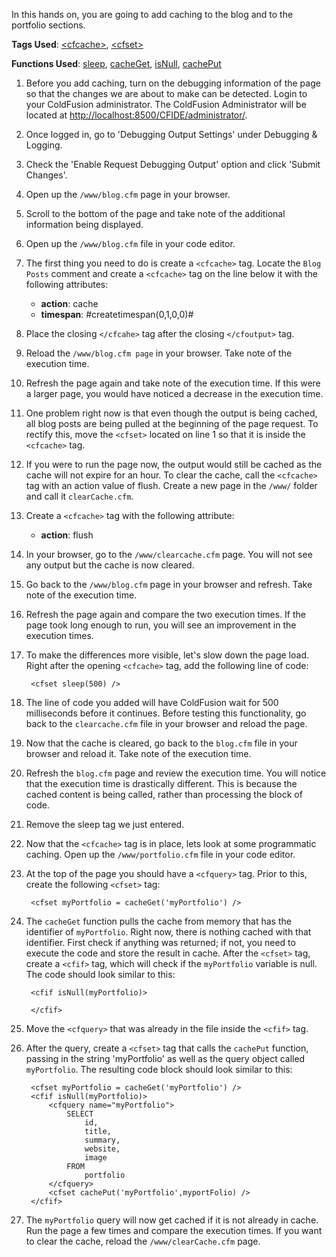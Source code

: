 In this hands on, you are going to add caching to the blog and to the portfolio sections.

**Tags Used**: [\<cfcache>](https://helpx.adobe.com/coldfusion/cfml-reference/coldfusion-tags/tags-c/cfcache.html), [\<cfset>](https://helpx.adobe.com/coldfusion/cfml-reference/coldfusion-tags/tags-r-s/cfset.html)

**Functions Used**: [sleep](https://helpx.adobe.com/coldfusion/cfml-reference/coldfusion-functions/functions-s/sleep.html), [cacheGet](https://helpx.adobe.com/coldfusion/cfml-reference/coldfusion-functions/functions-c-d/CacheGet.html), [isNull](https://helpx.adobe.com/coldfusion/cfml-reference/coldfusion-functions/functions-in-k/isnull.html), [cachePut](https://helpx.adobe.com/coldfusion/cfml-reference/coldfusion-functions/functions-c-d/CachePut.html)

1. Before you add caching, turn on the debugging information of the page so that the changes we are about to make can be detected. Login to your ColdFusion administrator. The ColdFusion Administrator will be located at [http://localhost:8500/CFIDE/administrator/](http://localhost:8500/CFIDE/administrator/).
1. Once logged in, go to 'Debugging Output Settings' under Debugging & Logging.
1. Check the 'Enable Request Debugging Output' option and click 'Submit Changes'.
1. Open up the `/www/blog.cfm` page in your browser.
1. Scroll to the bottom of the page and take note of the additional information being displayed.
1. Open up the `/www/blog.cfm` file in your code editor.
1. The first thing you need to do is create a `<cfcache>` tag. Locate the `Blog Posts` comment and create a `<cfcache>` tag on the line below it with the following attributes:
    * **action**: cache
    * **timespan**: #createtimespan(0,1,0,0)#
1. Place the closing `</cfcahe>` tag after the closing `</cfoutput>` tag.
1. Reload the `/www/blog.cfm page` in your browser. Take note of the execution time.
1. Refresh the page again and take note of the execution time. If this were a larger page, you would have noticed a decrease in the execution time.
1. One problem right now is that even though the output is being cached, all blog posts are being pulled at the beginning of the page request. To rectify this, move the `<cfset>` located on line 1 so that it is inside the `<cfcache>` tag.
1. If you were to run the page now, the output would still be cached as the cache will not expire for an hour. To clear the cache, call the `<cfcache>` tag with an action value of flush. Create a new page in the `/www/` folder and call it `clearCache.cfm`.
1. Create a `<cfcache>` tag with the following attribute:
    * **action**: flush
1. In your browser, go to the `/www/clearcache.cfm` page. You will not see any output but the cache is now cleared.
1. Go back to the `/www/blog.cfm` page in your browser and refresh. Take note of the execution time.
1. Refresh the page again and compare the two execution times. If the page took long enough to run, you will see an improvement in the execution times.
1. To make the differences more visible, let's slow down the page load. Right after the opening `<cfcache>` tag, add the following line of code:

        <cfset sleep(500) />

1. The line of code you added will have ColdFusion wait for 500 milliseconds before it continues. Before testing this functionality, go back to the `clearcache.cfm` file in your browser and reload the page.
1. Now that the cache is cleared, go back to the `blog.cfm` file in your browser and reload it. Take note of the execution time.
1. Refresh the `blog.cfm` page and review the execution time. You will notice that the execution time is drastically different. This is because the cached content is being called, rather than processing the block of code.
1. Remove the sleep tag we just entered.
1. Now that the `<cfcache>` tag is in place, lets look at some programmatic caching. Open up the `/www/portfolio.cfm` file in your code editor.
1. At the top of the page you should have a `<cfquery>` tag. Prior to this, create the following `<cfset>` tag:

        <cfset myPortfolio = cacheGet('myPortfolio') />

1. The `cacheGet` function pulls the cache from memory that has the identifier of `myPortfolio`. Right now, there is nothing cached with that identifier. First check if anything was returned; if not, you need to execute the code and store the result in cache. After the `<cfset>` tag, create a `<cfif>` tag, which will check if the `myPortfolio` variable is null. The code should look similar to this:

        <cfif isNull(myPortfolio)>

        </cfif>

1. Move the `<cfquery>` that was already in the file inside the `<cfif>` tag.
1. After the query, create a `<cfset>` tag that calls the `cachePut` function, passing in the string 'myPortfolio' as well as the query object called `myPortfolio`. The resulting code block should look similar to this:

        <cfset myPortfolio = cacheGet('myPortfolio') />
        <cfif isNull(myPortfolio)>
            <cfquery name="myPortfolio">
                SELECT
                    id,
                    title,
                    summary,
                    website,
                    image
                FROM
                    portfolio
            </cfquery>
            <cfset cachePut('myPortfolio',myportFolio) />
        </cfif>

1. The `myPortfolio` query will now get cached if it is not already in cache. Run the page a few times and compare the execution times. If you want to clear the cache, reload the `/www/clearCache.cfm` page.